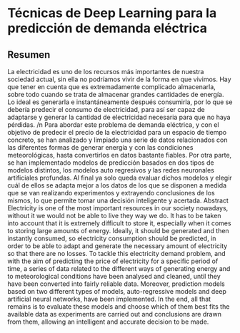 # Técnicas de Deep Learning para la predicción de demanda eléctrica
## Resumen
La electricidad es uno de los recursos más importantes de nuestra sociedad actual, sin ella 
no podríamos vivir de la forma en que vivimos. Hay que tener en cuenta que es 
extremadamente complicado almacenarla, sobre todo cuando se trata de almacenar grandes 
cantidades de energía. Lo ideal es generarla e instantáneamente después consumirla, por lo 
que se debería predecir el consumo de electricidad, para así ser capaz de adaptarse y generar 
la cantidad de electricidad necesaria para que no haya pérdidas. 
/n
Para abordar este problema de demanda eléctrica, y con el objetivo de predecir el precio 
de la electricidad para un espacio de tiempo concreto, se han analizado y limpiado una serie de 
datos relacionados con las diferentes formas de generar energía y con las condiciones 
meteorológicas, hasta convertirlos en datos bastante fiables. Por otra parte, se han 
implementado modelos de predicción basados en dos tipos de modelos distintos, los modelos 
auto regresivos y las redes neuronales artificiales profundas.
Al final ya solo queda evaluar dichos modelos y elegir cuál de ellos se adapta mejor a los 
datos de los que se disponen a medida que se van realizando experimentos y extrayendo 
conclusiones de los mismos, lo que permite tomar una decisión inteligente y acertada.
Abstract
Electricity is one of the most important resources in our society nowadays, without it we
would not be able to live they way we do. It has to be taken into account that it is extremely 
difficult to store it, especially when it comes to storing large amounts of energy. Ideally, it 
should be generated and then instantly consumed, so electricity consumption should be 
predicted, in order to be able to adapt and generate the necessary amount of electricity so 
that there are no losses.
To tackle this electricity demand problem, and with the aim of predicting the price of 
electricity for a specific period of time, a series of data related to the different ways of 
generating energy and to meteorological conditions have been analysed and cleaned, until 
they have been converted into fairly reliable data. Moreover, prediction models based on two 
different types of models, auto-regressive models and deep artificial neural networks, have 
been implemented.
In the end, all that remains is to evaluate these models and choose which of them best fits 
the available data as experiments are carried out and conclusions are drawn from them, 
allowing an intelligent and accurate decision to be made.
